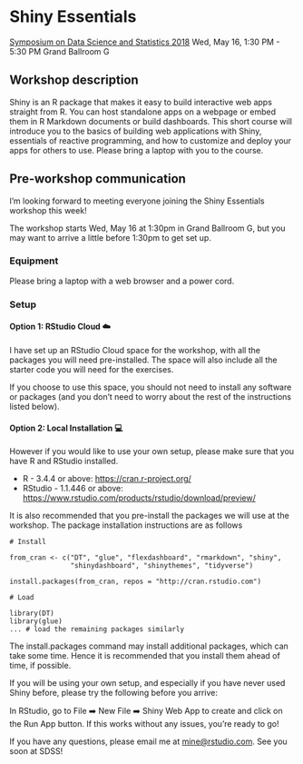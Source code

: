 # Shiny Essentials

[Symposium on Data Science and Statistics 2018](https://ww2.amstat.org/meetings/sdss/2018/index.cfm)
Wed, May 16, 1:30 PM - 5:30 PM 
Grand Ballroom G

## Workshop description

Shiny is an R package that makes it easy to build interactive web apps straight 
from R. You can host standalone apps on a webpage or embed them in R Markdown 
documents or build dashboards. This short course will introduce you to the 
basics of building web applications with Shiny, essentials of reactive 
programming, and how to customize and deploy your apps for others to use. 
Please bring a laptop with you to the course.

## Pre-workshop communication

I’m looking forward to meeting everyone joining the Shiny Essentials workshop 
this week!

The workshop starts Wed, May 16 at 1:30pm in Grand Ballroom G, but you may 
want to arrive a little before 1:30pm to get set up.

### Equipment

Please bring a laptop with a web browser and a power cord.

### Setup

#### Option 1: RStudio Cloud :cloud:

I have set up an RStudio Cloud space for the workshop, with all the packages 
you will need pre-installed. The space will also include all the starter code 
you will need for the exercises.

If you choose to use this space, you should not need to install any software 
or packages (and you don’t need to worry about the rest of the instructions 
listed below).

#### Option 2: Local Installation :computer:

However if you would like to use your own setup, please make sure that you have 
R and RStudio installed.

  - R - 3.4.4 or above: https://cran.r-project.org/
  - RStudio - 1.1.446 or above: https://www.rstudio.com/products/rstudio/download/preview/

It is also recommended that you pre-install the packages we will use at the 
workshop. The package installation instructions are as follows

```
# Install

from_cran <- c("DT", "glue", "flexdashboard", "rmarkdown", "shiny", 
               "shinydashboard", "shinythemes", "tidyverse")

install.packages(from_cran, repos = "http://cran.rstudio.com")

# Load

library(DT)
library(glue)
... # load the remaining packages similarly
```

The install.packages command may install additional packages, which can take 
some time. Hence it is recommended that you install them ahead of time, 
if possible.

If you will be using your own setup, and especially if you have never used 
Shiny before, please try the following before you arrive:

In RStudio, go to File :arrow_right: New File :arrow_right: Shiny Web App to 
create and click on the Run App button. If this works without any issues, 
you’re ready to go!

If you have any questions, please email me at mine@rstudio.com. 
See you soon at SDSS!
